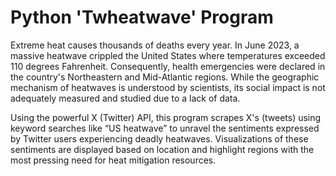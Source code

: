 # Python 'Twheatwave' Program 

Extreme heat causes thousands of deaths every year. In June 2023, a massive heatwave crippled the United States where temperatures exceeded 110 degrees Fahrenheit. Consequently, health emergencies were declared in the country's Northeastern and Mid-Atlantic regions. While the geographic mechanism of heatwaves is understood by scientists, its social impact is not adequately measured and studied due to a lack of data. 

Using the powerful X (Twitter) API, this program scrapes X's (tweets) using keyword searches like “US heatwave” to unravel the sentiments expressed by Twitter users experiencing deadly heatwaves. Visualizations of these sentiments are displayed based on location and highlight regions with the most pressing need for heat mitigation resources. 


